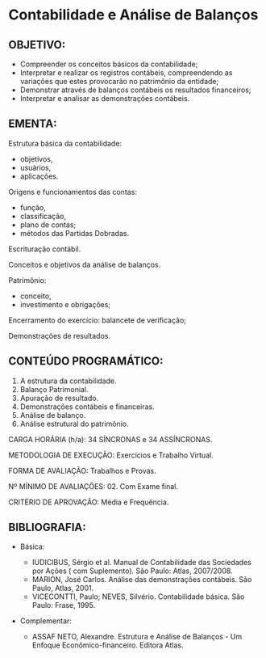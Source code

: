 # Contabilidade e Análise de Balanços

## OBJETIVO: 
* Compreender os conceitos básicos da contabilidade; 
* Interpretar e realizar os registros contábeis, compreendendo as variações que estes provocarão no patrimônio da entidade; 
* Demonstrar através de balanços contábeis os resultados financeiros; 
* Interpretar e analisar as demonstrações contábeis. 

## EMENTA: 

Estrutura básica da contabilidade: 
* objetivos, 
* usuários, 
* aplicações.

Origens e funcionamentos das contas: 
* função, 
* classificação, 
* plano de contas; 
* métodos das Partidas Dobradas.

Escrituração contábil. 

Conceitos e objetivos da análise de balanços. 

Patrimônio: 
* conceito, 
* investimento e obrigações;

Encerramento do exercício: balancete de verificação; 

Demonstrações de resultados. 
 
## CONTEÚDO PROGRAMÁTICO: 
1. A estrutura da contabilidade. 
2. Balanço Patrimonial. 
3. Apuração de resultado. 
4. Demonstrações contábeis e financeiras. 
5. Análise de balanço. 
6. Análise estrutural do patrimônio.  

CARGA HORÁRIA (h/a):  34 SÍNCRONAS e 34 ASSÍNCRONAS. 

METODOLOGIA DE EXECUÇÃO: Exercícios e Trabalho Virtual.  

FORMA DE AVALIAÇÃO: Trabalhos e Provas.  

Nº MÍNIMO DE AVALIAÇÕES: 02. Com Exame final. 

CRITÉRIO DE APROVAÇÃO: Média e Frequência. 

## BIBLIOGRAFIA: 

* Básica: 
    * IUDICIBUS, Sérgio et al. Manual de Contabilidade das Sociedades por Ações ( com Suplemento). São Paulo: Atlas, 2007/2008. 
    * MARION, José Carlos. Análise das demonstrações contábeis. São Paulo, Atlas, 2001. 
    * VICECONTTI, Paulo; NEVES, Silvério. Contabilidade básica. São Paulo: Frase, 1995. 


* Complementar: 
    * ASSAF NETO, Alexandre. Estrutura e Análise de Balanços - Um Enfoque Econômico-financeiro. Editora Atlas. 
